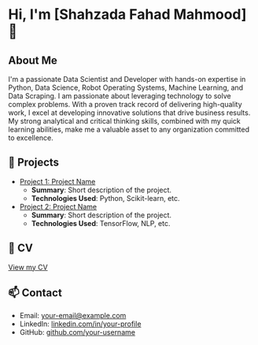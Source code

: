 # Hi, I'm [Shahzada Fahad Mahmood] 👋
## About Me
I'm a passionate Data Scientist and Developer with hands-on expertise in Python, Data Science, Robot Operating Systems, Machine Learning, and Data Scraping. I am passionate about leveraging technology to solve complex problems. With a proven track record of delivering high-quality work, I excel at developing innovative solutions that drive business results. My strong analytical and critical thinking skills, combined with my quick learning abilities, make me a valuable asset to any organization committed to excellence.

## 🚀 Projects
- [Project 1: Project Name](https://github.com/your-username/portfolio-projects/tree/main/Project1)
  - **Summary**: Short description of the project.
  - **Technologies Used**: Python, Scikit-learn, etc.
- [Project 2: Project Name](https://github.com/your-username/portfolio-projects/tree/main/Project2)
  - **Summary**: Short description of the project.
  - **Technologies Used**: TensorFlow, NLP, etc.

## 📄 CV
[View my CV](https://github.com/your-username/your-username/raw/main/CV.pdf)

## 📫 Contact
- Email: [your-email@example.com](mailto:your-email@example.com)
- LinkedIn: [linkedin.com/in/your-profile](https://linkedin.com/in/your-profile)
- GitHub: [github.com/your-username](https://github.com/your-username)
